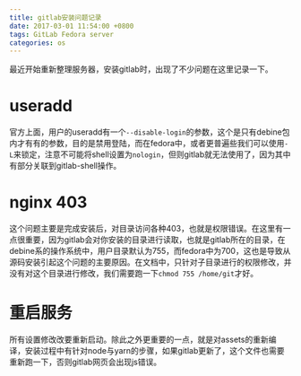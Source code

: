 ```yaml
---
title: gitlab安装问题记录
date: 2017-03-01 11:54:00 +0800
tags: GitLab Fedora server
categories: os
---
```


最近开始重新整理服务器，安装gitlab时，出现了不少问题在这里记录一下。

# useradd
官方上面，用户的useradd有一个`--disable-login`的参数，这个是只有debine包内才有有的参数，目的是禁用登陆，而在fedora中，或者更普遍些我们可以使用`-L`来锁定，注意不可能将shell设置为`nologin`，但则gitlab就无法使用了，因为其中有部分关联到gitlab-shell操作。

# nginx 403
这个问题主要是完成安装后，对目录访问各种403，也就是权限错误。在这里有一点很重要，因为gitlab会对你安装的目录进行读取，也就是gitlab所在的目录，在debine系的操作系统中，用户目录默认为755，而fedora中为700，这也是导致从源码安装引起这个问题的主要原因。在文档中，只针对子目录进行的权限修改，并没有对这个目录进行修改，我们需要跑一下`chmod 755 /home/git`才好。

# 重启服务
所有设置修改改要重新启动。除此之外更重要的一点，就是对assets的重新编译，安装过程中有针对node与yarn的步骤，如果gitlab更新了，这个文件也需要重新跑一下，否则gitlab网页会出现js错误。
